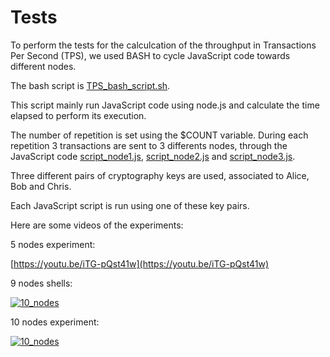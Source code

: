 # Tests

To perform the tests for the calculcation of the throughput in Transactions Per Second (TPS), we used BASH to cycle JavaScript code towards different nodes.


The bash script is [TPS_bash_script.sh](https://github.com/michelescarlato/blockchainETIS/blob/master/tests/TPS_bash_script.sh). 

This script mainly run JavaScript code using node.js and calculate the time elapsed to perform its execution.

The number of repetition is set using the $COUNT variable. During each repetition 3 transactions are sent to 3 differents nodes, through the JavaScript code [script_node1.js](https://github.com/michelescarlato/blockchainETIS/blob/master/tests/script_node1.js),
[script_node2.js](https://github.com/michelescarlato/blockchainETIS/blob/master/tests/script_node2.js) and [script_node3.js](https://github.com/michelescarlato/blockchainETIS/blob/master/tests/script_node3.js).


Three different pairs of cryptography keys are used, associated to Alice, Bob and Chris.


Each JavaScript script is run using one of these key pairs.




Here are some videos of the experiments:

5 nodes experiment:


[https://youtu.be/iTG-pQst41w](https://youtu.be/iTG-pQst41w)


9 nodes shells:

[![10_nodes](https://i9.ytimg.com/vi/ygX3ZFwnJD0/mq2.jpg?sqp=CLjpmvgF&rs=AOn4CLD3n-Y-bLRU2ooQYXyo_j1dlEX-Xg)](https://www.youtube.com/watch?v=ygX3ZFwnJD0)



10 nodes experiment:


[![10_nodes](https://i9.ytimg.com/vi/Hq1FEb7H77E/mq1.jpg?sqp=CLTimvgF&rs=AOn4CLBT3zndUJgU9Bmib7Bnp4dDPMqQrQ)](https://youtu.be/Hq1FEb7H77E)


